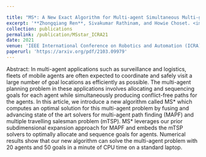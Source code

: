 ```yaml
---

title: "MS*: A New Exact Algorithm for Multi-agent Simultaneous Multi-goal Sequencing and Path Finding"
excerpt: '**Zhongqiang Ren**, Sivakumar Rathinam, and Howie Choset. <img src="/images/fig_MSstar.gif" style="float: left;" alt="drawing" width="200"/><br/>'
collection: publications
permalink: /publication/MSstar_ICRA21
date: 2021
venue: 'IEEE International Conference on Robotics and Automation (ICRA)'
paperurl: 'https://arxiv.org/pdf/2103.09979'
---
```


Abstract: In multi-agent applications such as surveillance and logistics, fleets of mobile agents are often expected to coordinate and safely visit a large number of goal locations as efficiently as possible. The multi-agent planning problem in these applications involves allocating and sequencing goals for each agent while simultaneously producing conflict-free paths for the agents. In this article, we introduce a new algorithm called MS* which computes an optimal solution for this multi-agent problem by fusing and advancing state of the art solvers for multi-agent path finding (MAPF) and multiple travelling salesman problem (mTSP). MS* leverages our prior subdimensional expansion approach for MAPF and embeds the mTSP solvers to optimally allocate and sequence goals for agents. Numerical results show that our new algorithm can solve the multi-agent problem with 20 agents and 50 goals in a minute of CPU time on a standard laptop.

